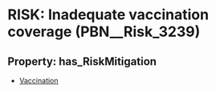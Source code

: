 # RISK: __Inadequate vaccination coverage__ (PBN__Risk_3239)

## Property: has_RiskMitigation

* [Vaccination](PBN__Mitigation_245)


